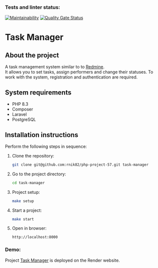 ### Tests and linter status:
[![Maintainability](https://qlty.sh/badges/c75f7a1a-ad81-4210-9f21-bb0db4c16f99/maintainability.svg)](https://qlty.sh/gh/rnik82/projects/php-project-57)
[![Quality Gate Status](https://sonarcloud.io/api/project_badges/measure?project=rnik82_php-project-57&metric=alert_status)](https://sonarcloud.io/summary/new_code?id=rnik82_php-project-57)

# Task Manager

## About the project

A task management system similar to to [Redmine](https://www.redmine.org/).  
It allows you to set tasks, assign performers and change their statuses. To work with the system, registration and authentication are required.

## System requirements

- PHP 8.3
- Composer
- Laravel
- PostgreSQL

## Installation instructions

Perform the following steps in sequence:

1. Clone the repository:

    ```bash
    git clone git@github.com:rnik82/php-project-57.git task-manager
    ```

2. Go to the project directory:

    ```bash
    cd task-manager
    ```

3. Project setup:

    ```bash
    make setup
    ```

4. Start a project:

    ```bash
    make start
    ```

5. Open in browser:

    ```bash
    http://localhost:8000
    ```

### Demo:

Project [Task Manager](https://php-project-57-pv3k.onrender.com) is deployed on the Render website.


